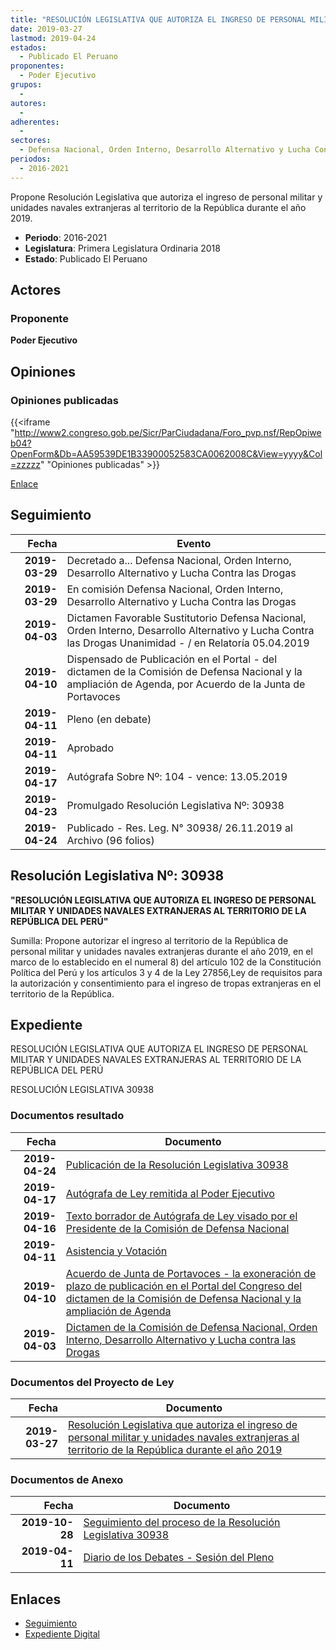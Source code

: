 ```yaml
---
title: "RESOLUCIÓN LEGISLATIVA QUE AUTORIZA EL INGRESO DE PERSONAL MILITAR Y UNIDADES NAVALES EXTRANJERAS AL TERRITORIO DE LA REPÚBLICA DURANTE EL AÑO 2019"
date: 2019-03-27
lastmod: 2019-04-24
estados: 
  - Publicado El Peruano
proponentes: 
  - Poder Ejecutivo
grupos: 
  - 
autores: 
  - 
adherentes: 
  - 
sectores: 
  - Defensa Nacional, Orden Interno, Desarrollo Alternativo y Lucha Contra las Drogas
periodos: 
  - 2016-2021
---
```


Propone Resolución Legislativa que autoriza el ingreso de personal militar y unidades navales extranjeras al territorio de la República durante el año 2019.

- **Periodo**: 2016-2021
- **Legislatura**: Primera Legislatura Ordinaria 2018
- **Estado**: Publicado El Peruano

## Actores

### Proponente

**Poder Ejecutivo**


## Opiniones

### Opiniones publicadas

{{<iframe "http://www2.congreso.gob.pe/Sicr/ParCiudadana/Foro_pvp.nsf/RepOpiweb04?OpenForm&Db=AA59539DE1B33900052583CA0062008C&View=yyyy&Col=zzzzz" "Opiniones publicadas" >}}

[Enlace](http://www2.congreso.gob.pe/Sicr/ParCiudadana/Foro_pvp.nsf/RepOpiweb04?OpenForm&Db=AA59539DE1B33900052583CA0062008C&View=yyyy&Col=zzzzz)

## Seguimiento

| Fecha | Evento |
|------:|--------|
| **2019-03-29** | Decretado a... Defensa Nacional, Orden Interno, Desarrollo Alternativo y Lucha Contra las Drogas|
| **2019-03-29** | En comisión Defensa Nacional, Orden Interno, Desarrollo Alternativo y Lucha Contra las Drogas|
| **2019-04-03** | Dictamen Favorable Sustitutorio Defensa Nacional, Orden Interno, Desarrollo Alternativo y Lucha Contra las Drogas Unanimidad - / en Relatoría 05.04.2019|
| **2019-04-10** | Dispensado de Publicación en el Portal - del dictamen de la Comisión de Defensa Nacional y la ampliación de Agenda, por Acuerdo de la Junta de Portavoces|
| **2019-04-11** | Pleno (en debate)|
| **2019-04-11** | Aprobado|
| **2019-04-17** | Autógrafa Sobre Nº: 104 - vence: 13.05.2019|
| **2019-04-23** | Promulgado Resolución Legislativa Nº: 30938|
| **2019-04-24** | Publicado - Res. Leg. N° 30938/ 26.11.2019 al Archivo (96 folios)|

## Resolución Legislativa Nº: 30938

**"RESOLUCIÓN LEGISLATIVA QUE AUTORIZA EL INGRESO DE PERSONAL MILITAR Y UNIDADES NAVALES EXTRANJERAS AL TERRITORIO DE LA REPÚBLICA DEL PERÚ"**

Sumilla: Propone autorizar el ingreso al territorio de la República de personal militar y unidades navales extranjeras durante el año 2019, en el marco de lo establecido en el numeral 8) del artículo 102 de la Constitución Política del Perú y los artículos 3 y 4 de la Ley 27856,Ley de requisitos para la autorización y consentimiento para el ingreso de tropas extranjeras en el territorio de la República.


## Expediente

RESOLUCIÓN LEGISLATIVA QUE AUTORIZA EL INGRESO DE PERSONAL MILITAR Y UNIDADES NAVALES EXTRANJERAS AL TERRITORIO DE LA REPÚBLICA DEL PERÚ

RESOLUCIÓN LEGISLATIVA 30938


### Documentos resultado

| Fecha | Documento |
|------:|--------|
| **2019-04-24** | [Publicación de la Resolución Legislativa 30938](http://www.leyes.congreso.gob.pe/Documentos/2016_2021/ADLP/Normas_Legales/30938-RLG.pdf) |
| **2019-04-17** | [Autógrafa de Ley remitida al Poder Ejecutivo](http://www.leyes.congreso.gob.pe/Documentos/2016_2021/ADLP/Texto_Aprobado/AU0411220190417.pdf) |
| **2019-04-16** | [Texto borrador de Autógrafa de Ley visado por el Presidente de la Comisión de Defensa Nacional](http://www.leyes.congreso.gob.pe/Documentos/2016_2021/Texto_Borrador_de_Autografa/BAU0411220190416.pdf) |
| **2019-04-11** | [Asistencia y Votación](http://www.leyes.congreso.gob.pe/Documentos/2016_2021/Asistencia_y_Votacion/Proyectos_de_Ley/AV0411220190411.pdf) |
| **2019-04-10** | [Acuerdo de Junta de Portavoces - la exoneración de plazo de publicación en el Portal del Congreso del dictamen de la Comisión de Defensa Nacional y la ampliación de Agenda](http://www.leyes.congreso.gob.pe/Documentos/2016_2021/Acuerdos/Junta_Portavoces/AJP0411220190410.pdf) |
| **2019-04-03** | [Dictamen de la Comisión de Defensa Nacional, Orden Interno, Desarrollo Alternativo y Lucha contra las Drogas](http://www.leyes.congreso.gob.pe/Documentos/2016_2021/Dictamenes/Proyectos_de_Ley/04112DC07MAY20190403.pdf) |

### Documentos del Proyecto de Ley

| Fecha | Documento |
|------:|--------|
| **2019-03-27** | [Resolución Legislativa que autoriza el ingreso de personal militar y unidades navales extranjeras al territorio de la República durante el año 2019](http://www.leyes.congreso.gob.pe/Documentos/2016_2021/Proyectos_de_Ley_y_de_Resoluciones_Legislativas/PL0411220190327..pdf) |

### Documentos de Anexo

| Fecha | Documento |
|------:|--------|
| **2019-10-28** | [Seguimiento del proceso de la Resolución Legislativa 30938](http://www.leyes.congreso.gob.pe/Documentos/2016_2021/Seguimiento_de_Proyectos_de_Ley/04112PL20191028.pdf) |
| **2019-04-11** | [Diario de los Debates - Sesión del Pleno](http://www2.congreso.gob.pe/Sicr/DiarioDebates/Publicad.nsf/SesionesPleno/05256D6E0073DFE9052583DA0053FBDE/$FILE/SLO-2018-5A.pdf) |

## Enlaces 

- [Seguimiento](http://www2.congreso.gob.pehttp://www2.congreso.gob.pe/Sicr/TraDocEstProc/CLProLey2016.nsf/f7fff46988ca05b1052578e100829cc7/9606bbb945314cab052583ca0065063f?OpenDocument)
- [Expediente Digital](http://www2.congreso.gob.pehttp://www2.congreso.gob.pe/Sicr/TraDocEstProc/CLProLey2016.nsf/f7fff46988ca05b1052578e100829cc7/9606bbb945314cab052583ca0065063f?OpenDocument&Click=05257FB7005EB655.eb71d0cf91d8294e05256cdf006b5706/$Body/0.1C6C)
